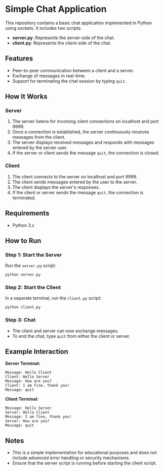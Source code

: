 # Simple Chat Application

This repository contains a basic chat application implemented in Python using sockets. It includes two scripts:
- **server.py**: Represents the server-side of the chat.
- **client.py**: Represents the client-side of the chat.

## Features
- Peer-to-peer communication between a client and a server.
- Exchange of messages in real-time.
- Support for terminating the chat session by typing `quit`.

## How It Works
### Server
1. The server listens for incoming client connections on localhost and port 9999.
2. Once a connection is established, the server continuously receives messages from the client.
3. The server displays received messages and responds with messages entered by the server user.
4. If the server or client sends the message `quit`, the connection is closed.

### Client
1. The client connects to the server on localhost and port 9999.
2. The client sends messages entered by the user to the server.
3. The client displays the server's responses.
4. If the client or server sends the message `quit`, the connection is terminated.

## Requirements
- Python 3.x

## How to Run
### Step 1: Start the Server
Run the `server.py` script:
```bash
python server.py
```

### Step 2: Start the Client
In a separate terminal, run the `client.py` script:
```bash
python client.py
```

### Step 3: Chat
- The client and server can now exchange messages.
- To end the chat, type `quit` from either the client or server.

## Example Interaction
**Server Terminal:**
```
Message: Hello Client
Client: Hello Server
Message: How are you?
Client: I am fine, thank you!
Message: quit
```

**Client Terminal:**
```
Message: Hello Server
Server: Hello Client
Message: I am fine, thank you!
Server: How are you?
Message: quit
```

## Notes
- This is a simple implementation for educational purposes and does not include advanced error handling or security mechanisms.
- Ensure that the server script is running before starting the client script.
